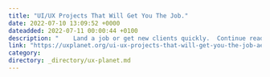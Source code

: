 ```yaml
---
title: "UI/UX Projects That Will Get You The Job."
date: 2022-07-10 13:09:52 +0000
dateadded: 2022-07-11 00:00:44 +0100
description: "    Land a job or get new clients quickly.  Continue reading on UX Planet »  "
link: "https://uxplanet.org/ui-ux-projects-that-will-get-you-the-job-aed5e1c54dd6?source=rss----819cc2aaeee0---4"
category:
directory: _directory/ux-planet.md
---
```

